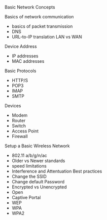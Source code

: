 Basic Network Concepts

Basics of network communication
- basics of packet transmission
- DNS
 - URL-to-IP translation
LAN vs WAN

Device Address
- IP addresses
- MAC addresses

Basic Protocols
- HTTP/S
- POP3
- IMAP
- SMTP

Devices
- Modem
- Router
- Switch
- Access Point
- Firewall

Setup a Basic Wireless Network
- 802.11 a/b/g/n/ac
 - Older vs Newer standards
 - speed limitations
 - Interference and Attentuation
Best practices
- Change the SSID
- Change default Password
- Encrypted vs Unencrypted 
 - Open
  - Captive Portal
 - WEP
 - WPA
 - WPA2



